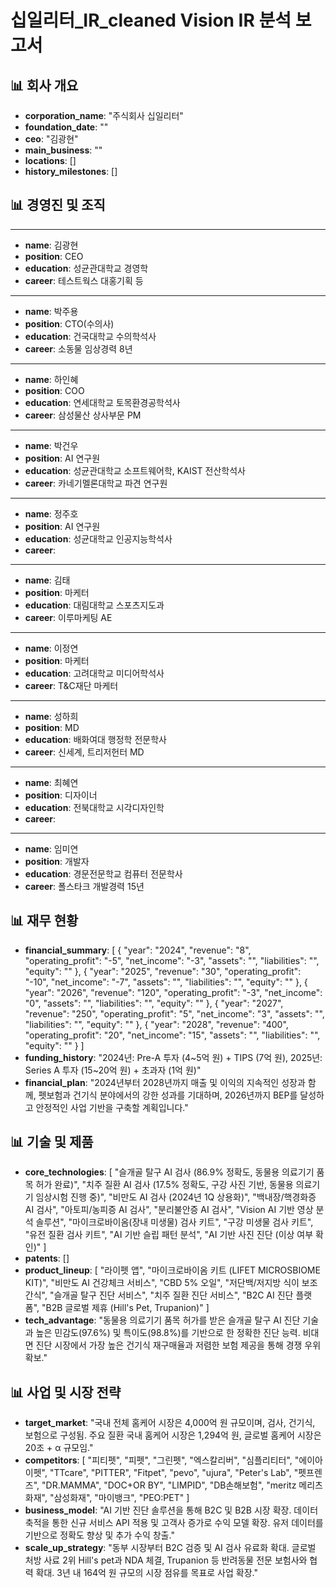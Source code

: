 # 십일리터_IR_cleaned Vision IR 분석 보고서

## 📊 회사 개요

- **corporation_name**: "주식회사 십일리터"
- **foundation_date**: ""
- **ceo**: "김광현"
- **main_business**: ""
- **locations**: []
- **history_milestones**: []

## 📊 경영진 및 조직

- ---
  - **name**: 김광현
  - **position**: CEO
  - **education**: 성균관대학교 경영학
  - **career**: 테스트웍스 대홍기획 등
- ---
  - **name**: 박주용
  - **position**: CTO(수의사)
  - **education**: 건국대학교 수의학석사
  - **career**: 소동물 임상경력 8년
- ---
  - **name**: 하인혜
  - **position**: COO
  - **education**: 연세대학교 토목환경공학석사
  - **career**: 삼성물산 상사부문 PM
- ---
  - **name**: 박건우
  - **position**: AI 연구원
  - **education**: 성균관대학교 소프트웨어학, KAIST 전산학석사
  - **career**: 카네기멜론대학교 파견 연구원
- ---
  - **name**: 정주호
  - **position**: AI 연구원
  - **education**: 성균대학교 인공지능학석사
  - **career**: 
- ---
  - **name**: 김태
  - **position**: 마케터
  - **education**: 대림대학교 스포츠지도과
  - **career**: 이루마케팅 AE
- ---
  - **name**: 이정연
  - **position**: 마케터
  - **education**: 고려대학교 미디어학석사
  - **career**: T&C재단 마케터
- ---
  - **name**: 성하희
  - **position**: MD
  - **education**: 배화여대 행정학 전문학사
  - **career**: 신세계, 트리저헌터 MD
- ---
  - **name**: 최혜연
  - **position**: 디자이너
  - **education**: 전북대학교 시각디자인학
  - **career**: 
- ---
  - **name**: 임미연
  - **position**: 개발자
  - **education**: 경문전문학교 컴퓨터 전문학사
  - **career**: 폴스타크 개발경력 15년

## 📊 재무 현황

- **financial_summary**: [
  {
    "year": "2024",
    "revenue": "8",
    "operating_profit": "-5",
    "net_income": "-3",
    "assets": "",
    "liabilities": "",
    "equity": ""
  },
  {
    "year": "2025",
    "revenue": "30",
    "operating_profit": "-10",
    "net_income": "-7",
    "assets": "",
    "liabilities": "",
    "equity": ""
  },
  {
    "year": "2026",
    "revenue": "120",
    "operating_profit": "-3",
    "net_income": "0",
    "assets": "",
    "liabilities": "",
    "equity": ""
  },
  {
    "year": "2027",
    "revenue": "250",
    "operating_profit": "5",
    "net_income": "3",
    "assets": "",
    "liabilities": "",
    "equity": ""
  },
  {
    "year": "2028",
    "revenue": "400",
    "operating_profit": "20",
    "net_income": "15",
    "assets": "",
    "liabilities": "",
    "equity": ""
  }
]
- **funding_history**: "2024년: Pre-A 투자 (4~5억 원) + TIPS (7억 원), 2025년: Series A 투자 (15~20억 원) + 초과자 (1억 원)"
- **financial_plan**: "2024년부터 2028년까지 매출 및 이익의 지속적인 성장과 함께, 펫보험과 건기식 분야에서의 강한 성과를 기대하며, 2026년까지 BEP를 달성하고 안정적인 사업 기반을 구축할 계획입니다."

## 📊 기술 및 제품

- **core_technologies**: [
  "슬개골 탈구 AI 검사 (86.9% 정확도, 동물용 의료기기 품목 허가 완료)",
  "치주 질환 AI 검사 (17.5% 정확도, 구강 사진 기반, 동물용 의료기기 임상시험 진행 중)",
  "비만도 AI 검사 (2024년 1Q 상용화)",
  "백내장/핵경화증 AI 검사",
  "아토피/농피증 AI 검사",
  "분리불안증 AI 검사",
  "Vision AI 기반 영상 분석 솔루션",
  "마이크로바이옴(장내 미생물) 검사 키트",
  "구강 미생물 검사 키트",
  "유전 질환 검사 키트",
  "AI 기반 슬립 패턴 분석",
  "AI 기반 사진 진단 (이상 여부 확인)"
]
- **patents**: []
- **product_lineup**: [
  "라이펫 앱",
  "마이크로바이옴 키트 (LIFET MICROSBIOME KIT)",
  "비만도 AI 건강체크 서비스",
  "CBD 5% 오일",
  "저단백/저지방 식이 보조 간식",
  "슬개골 탈구 진단 서비스",
  "치주 질환 진단 서비스",
  "B2C AI 진단 플랫폼",
  "B2B 글로벌 제휴 (Hill's Pet, Trupanion)"
]
- **tech_advantage**: "동물용 의료기기 품목 허가를 받은 슬개골 탈구 AI 진단 기술과 높은 민감도(97.6%) 및 특이도(98.8%)를 기반으로 한 정확한 진단 능력. 비대면 진단 시장에서 가장 높은 건기식 재구매율과 저렴한 보험 제공을 통해 경쟁 우위 확보."

## 📊 사업 및 시장 전략

- **target_market**: "국내 전체 홈케어 시장은 4,000억 원 규모이며, 검사, 건기식, 보험으로 구성됨. 주요 질환 국내 홈케어 시장은 1,294억 원, 글로벌 홈케어 시장은 20조 + α 규모임."
- **competitors**: [
  "피티펫",
  "피펫",
  "그린펫",
  "엑스칼리버",
  "심플리티터",
  "에이아이펫",
  "TTcare",
  "PITTER",
  "Fitpet",
  "pevo",
  "ujura",
  "Peter's Lab",
  "펫프렌즈",
  "DR.MAMMA",
  "DOC+OR BY",
  "LIMPID",
  "DB손해보험",
  "meritz 메리츠화재",
  "삼성화재",
  "마이뱅크",
  "PEO:PET"
]
- **business_model**: "AI 기반 진단 솔루션을 통해 B2C 및 B2B 시장 확장. 데이터 축적을 통한 신규 서비스 API 적용 및 고객사 증가로 수익 모델 확장. 유저 데이터를 기반으로 정확도 향상 및 추가 수익 창출."
- **scale_up_strategy**: "동부 시장부터 B2C 검증 및 AI 검사 유료화 확대. 글로벌 처방 사료 2위 Hill's pet과 NDA 체결, Trupanion 등 반려동물 전문 보험사와 협력 확대. 3년 내 164억 원 규모의 시장 점유를 목표로 사업 확장."

